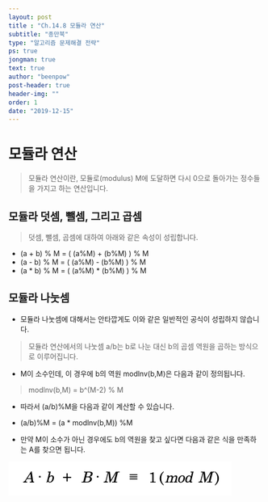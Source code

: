 ```yaml
---
layout: post
title : "Ch.14.8 모듈라 연산"
subtitle: "종만북"
type: "알고리즘 문제해결 전략"
ps: true
jongman: true
text: true
author: "beenpow"
post-header: true
header-img: ""
order: 1
date: "2019-12-15"
---
```


# 모듈라 연산 

> 모듈라 연산이란, 모듈로(modulus) M에 도달하면 다시 0으로 돌아가는 정수들을 가지고 하는 연산입니다.

## 모듈라 덧셈, 뺄셈, 그리고 곱셈

> 덧셈, 뺄셈, 곱셈에 대하여 아래와 같은 속성이 성립합니다.
- (a + b) % M = ( (a%M) + (b%M) ) % M
- (a - b) % M = ( (a%M) - (b%M) ) % M
- (a * b) % M = ( (a%M) * (b%M) ) % M

## 모듈라 나눗셈
- 모듈라 나눗셈에 대해서는 안타깝게도 이와 같은 일반적인 공식이 성립하지 않습니다.

> 모듈라 연산에서의 나눗셈 a/b는 b로 나눈 대신 b의 곱셈 역원을 곱하는 방식으로 이루어집니다.

- M이 소수인데, 이 경우에 b의 역원 modlnv(b,M)은 다음과 같이 정의됩니다.

> modlnv(b,M) = b^(M-2) % M

- 따라서 (a/b)%M을 다음과 같이 계산할 수 있습니다.
- (a/b)%M = (a * modlnv(b,M)) %M

- 만약 M이 소수가 아닌 경우에도 b의 역원을 찾고 싶다면 다음과 같은 식을 만족하는 A를 찾으면 됩니다.

![img1](/img/2019-12-15-Jongman-ch14-8-1.png)
    
